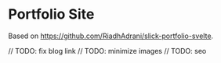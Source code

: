 # Portfolio Site

Based on https://github.com/RiadhAdrani/slick-portfolio-svelte.

// TODO: fix blog link
// TODO: minimize images
// TODO: seo
